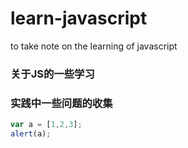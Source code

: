 # learn-javascript
to take note on the learning of javascript

### 关于JS的一些学习
### 实践中一些问题的收集

```javascript
var a = [1,2,3];
alert(a);

```
